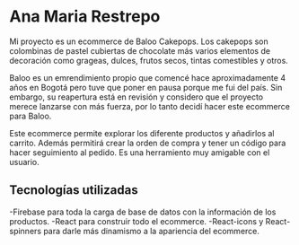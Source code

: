 # Ana Maria Restrepo

Mi proyecto es un ecommerce de Baloo Cakepops. Los cakepops son colombinas de pastel cubiertas de chocolate más varios elementos de decoración como grageas, dulces, frutos secos, tintas comestibles y otros.

Baloo es un emrendimiento propio que comencé hace aproximadamente 4 años en Bogotá pero tuve que poner en pausa porque me fui del país. Sin embargo, su reapertura está en revisión y considero que el proyecto merece lanzarse con más fuerza, por lo tanto decidí hacer este ecommerce para Baloo.

Este ecommerce permite explorar los diferente productos y añadirlos al carrito. Además permitirá crear la orden de compra y tener un código para hacer seguimiento al pedido. Es una herramiento muy amigable con el usuario.

## Tecnologías utilizadas
-Firebase para toda la carga de base de datos con la información de los productos.
-React para construir todo el ecommerce.
-React-icons y React-spinners para darle más dinamismo a la apariencia del ecommerce.

